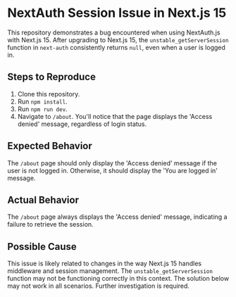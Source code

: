 # NextAuth Session Issue in Next.js 15

This repository demonstrates a bug encountered when using NextAuth.js with Next.js 15.  After upgrading to Next.js 15, the `unstable_getServerSession` function in `next-auth` consistently returns `null`, even when a user is logged in.

## Steps to Reproduce

1. Clone this repository.
2. Run `npm install`.
3. Run `npm run dev`.
4. Navigate to `/about`. You'll notice that the page displays the 'Access denied' message, regardless of login status.

## Expected Behavior

The `/about` page should only display the 'Access denied' message if the user is not logged in.  Otherwise, it should display the 'You are logged in' message.

## Actual Behavior

The `/about` page always displays the 'Access denied' message, indicating a failure to retrieve the session.

## Possible Cause

This issue is likely related to changes in the way Next.js 15 handles middleware and session management.  The `unstable_getServerSession` function may not be functioning correctly in this context.  The solution below may not work in all scenarios.  Further investigation is required.
